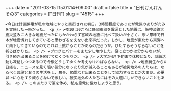 +++
date = "2011-03-15T15:01:14+09:00"
draft = false
title = "日刊けんけん その3"
categories = ["日刊"]
slug = "4515"
+++


    ✔今日は計画停電が私の地域にやっと実行された初日。3時間程度であったが電気のありがたみを実感した一時だった。 <p /> ✔夜10:30ごろに静岡東部を震源とした地震は、阪神淡路大震災並みに大きな地震だったにもかかわらず宮城の地震に比べて扱いが小さく、悪い意味で日本が地震慣れしてきていると思わざるをえない出来事だった。しかし、地震が東北から東海へと南下してきているのでこれ以上拡がることがあるのだろうか。ひたすらそうならないことを祈るばかりだ。 <p /> ✔ブログにバナーをまた少し増やした。役に立つかは分からないが、引き続き出来ることを続けてゆくつもりだ。 <p /> ✔大学が4月下旬まで休校となり、就職活動も凍結しつつある中で今後どうしてゆくか考えなければならない。 <p /> ✔地震発生から4日経ち、ニュースを見て暗い気分になったり気が滅入ることもあるが被災地外の人たちは、なるべく普段どおりの生活をし、募金、節電など出来ることをして協力することが大事だ。必要以上に心をすり減らさないで欲しい。被災地外の人たちにはその人達にしかできないこともある。 <p /> このあたりで筆を休め、私も節電に協力しようと思う。
  
